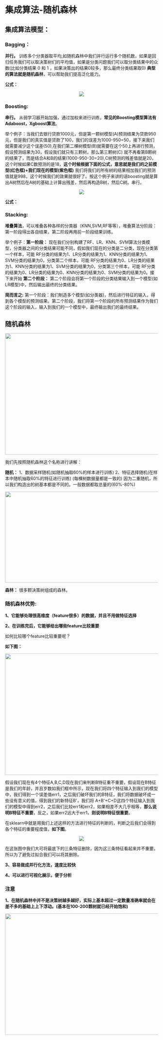# 集成算法-随机森林

## 集成算法模型：

### Bagging：

 __并行。__ 训练多个分类器取平均,如随机森林中我们并行运行多个随机数，如果是回归任务我们可以取决策树们的平均值，如果是分类问题我们可以取分类结果中的众数(比如分类结果 0 和 1 ，如果决策出的结果0较多，那么最终分类结果取0) __典型的算法就是随机森林__，可以帮助我们提高泛化能力。

__公式：__

<div align=center><img src="https://raw.githubusercontent.com/OneStepAndTwoSteps/data_mining_analysis/master/static/%E9%9A%8F%E6%9C%BA%E6%A3%AE%E6%9E%97/1.png"/></div>


### Boosting:

 __串行。__ 从弱学习器开始加强，通过加权来进行训练，__常见的Boosting模型算法有Adaboost，Xgboost算法__。

举个例子：当我们去银行贷款1000元，但是第一颗树模型(A)预测结果为贷款950元，但是我们的真实值是贷款了100，我们的误差为1000-950=50，接下来我们就需要减少这个误差(50),在我们第二棵树模型(B)就需要在这个50上再进行预测，假设预测结果为30，假设我们就只有三颗树，那么第三颗树(C) 就不再看第B颗树的结果了，而是结合A和B的结果(1000-950-30=20),C树预测的残差值就是20，这个时候如果C数预测的是18，__这个时候根据下面的公式，意思就是我们的之前模型(红色框)+我们现在的模型(紫色框)__ 我们将我们的所有树的结果相加我们的预测值就是998，这个时候我们的效果就很好了。按这个例子来讲的话boosting就是算出A树然后在A树的基础上计算出残差，然后再构造B树，然后C树。串行。

<div align=center><img src="https://raw.githubusercontent.com/OneStepAndTwoSteps/data_mining_analysis/master/static/%E9%9A%8F%E6%9C%BA%E6%A3%AE%E6%9E%97/2.png"/></div>


__公式：__

### Stacking:

__堆叠算法__，可以堆叠各种各样的分类器（KNN,SVM,RF等等），堆叠算法分阶段：第一阶段得出各自结果，第二阶段再用前一阶段结果训练。

举个例子：__第一阶段：__ 现在我们分别构建了RF、LR、KNN、SVM算法分类模型，分类器之间的分类结果可能不同，假如我们现在的分类是二分类，现在分类第一个样本，可能 RF分类的结果为1、LR分类的结果为1、KNN分类的结果为1、SVM分类的结果为0，分类第二个样本，可能 RF分类的结果为0、LR分类的结果为1、KNN分类的结果为1、SVM分类的结果为0，分类第三个样本，可能 RF分类的结果为0、LR分类的结果为0、KNN分类的结果为0、SVM分类的结果为0。接下来开始 __第二个阶段：__ 第二个阶段会将第一个阶段的分类结果输入到一个模型(如LR模型)中，然后输出最终的分类结果。

__简而言之:__ 第一个阶段：我们制造多个模型(如分类器)，然后进行特征的输入，得到各个模型的预测结果。第二个阶段，我们将第一个阶段的所有预测结果作为我们这个阶段的输入，输入到我们的一个模型中，最终输出我们的最终结果。



## 随机森林

<div align=center><img width="600" height="400" src="https://raw.githubusercontent.com/OneStepAndTwoSteps/data_mining_analysis/master/static/%E9%9A%8F%E6%9C%BA%E6%A3%AE%E6%9E%97/3.png"/></div>

我们先按照随机森林这个名称进行讲解：

__随机：__ 1、数据采样随机(如随机抽取60%的样本进行训练) 2、特征选择随机(在样本中随机抽取60%的特征进行训练) (每棵树数据量都是一致的) 因为二重随机，所以我们构造出的树基本都是不同的。一般数据都取总量的(60%-80%)

<div align=center><img width="800" height="300" src="https://raw.githubusercontent.com/OneStepAndTwoSteps/data_mining_analysis/master/static/%E9%9A%8F%E6%9C%BA%E6%A3%AE%E6%9E%97/4.png"/></div>

__森林：__ 很多颗决策树组成的森林。


### 随机森林优势: 

__1、它能够处理很高维度（feature很多）的数据，并且不用做特征选择__

__2、在训练完后，它能够给出哪些feature比较重要__

如何比较哪个feature比较重要呢？

__如下图：__

<div align=center><img width="600" height="400" src="https://raw.githubusercontent.com/OneStepAndTwoSteps/data_mining_analysis/master/static/%E9%9A%8F%E6%9C%BA%E6%A3%AE%E6%9E%97/6.png"/></div>

    
假设我们现在有4个特征A,B,C,D现在我们来判断B特征重不重要，假设现在B特征是我们的年龄，并且岁数如我们框中所示，现在我们将四个特征输入到我们的模型中，我们得到一个误差值err1，之后我们破坏我们的B特征，我们将数据破坏成一些没有意义的值，得到我们的新特征B'，我们将 A+B'+C+D这四个特征输入到我们的模型中得到err2，之后我们比较err1和err2，如果相差不大几乎相等，__那么说明B特征不重要__，反之，如果err2远大于err1，__则说明B特征很重要__。

在sklearn中就是用我们上述这样的方法进行特征的判断的，判断之后我们会得到各个特征的重要程度值，__如下图__。


<div align=center><img src="https://raw.githubusercontent.com/OneStepAndTwoSteps/data_mining_analysis/master/static/%E9%9A%8F%E6%9C%BA%E6%A3%AE%E6%9E%97/5.png"/></div>


在这张图中我们大可将最底下的三条特征删除，因为这三条特征看起来并不重要。所以为了避免过拟合我们可以将其删除。

__3、容易做成并行化方法，速度比较快__

__4、可以进行可视化展示，便于分析__



### 注意 

__1、在随机森林中并不是决策树越多越好，实际上基本超过一定数量准确率就会在差不多的基础上上下浮动。(基本在100-200颗树就已经开始饱和)__

<div align=center><img width="600" height="400" src="https://raw.githubusercontent.com/OneStepAndTwoSteps/data_mining_analysis/master/static/%E9%9A%8F%E6%9C%BA%E6%A3%AE%E6%9E%97/7.png"/></div>



